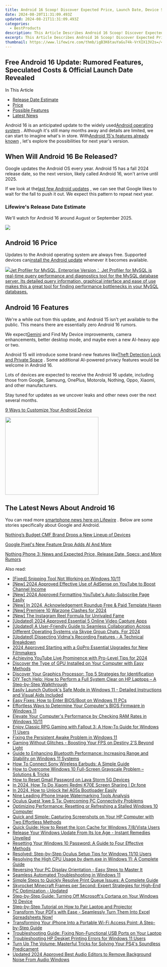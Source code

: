 ```yaml
---
title: Android 16 Scoop! Discover Expected Price, Launch Date, Device Specifications & Latest Hearsay
date: 2024-08-20T11:31:09.493Z
updated: 2024-08-21T11:31:09.493Z
categories:
  - BestProducts
description: This Article Describes Android 16 Scoop! Discover Expected Price, Launch Date, Device Specifications & Latest Hearsay
excerpt: This Article Describes Android 16 Scoop! Discover Expected Price, Launch Date, Device Specifications & Latest Hearsay
thumbnail: https://www.lifewire.com/thmb/igB3K6tauYaGu74k-VrXIX13V2s=/400x300/filters:no_upscale():max_bytes(150000):strip_icc():format(webp)/android-16-416a7829feac4e0abec425762dc3d314.png
---
```


## Free Android 16 Update: Rumored Features, Speculated Costs & Official Launch Date Revealed

In This Article

* [Release Date Estimate](https://www.lifewire.com/#toc-when-will-android-16-be-released)
* [Price](https://www.lifewire.com/#toc-android-16-price)
* [Possible Features](https://www.lifewire.com/#toc-android-16-features)
* [Latest News](https://www.lifewire.com/#toc-the-latest-news-about-android-16)

 Android 16 is an anticipated update to the widely used[Android operating system](https://www.lifewire.com/what-is-google-android-1616887) . Although it's still many months away and details are limited, we can start to imagine what's in store. With[Android 15's features already known](https://www.lifewire.com/android-15-7547471) , let's explore the possibilities for next year's version.

## When Will Android 16 Be Released?

 Google updates the Android OS every year. Android 15 has a fall 2024 release date, so the next version, likely called Android 16, won't arrive until 2025.

 If we look at the[last few Android updates](https://www.lifewire.com/android-versions-4173277) , we can see that Google likes to wait for the fall to push it out. We expect this pattern to repeat next year.

### Lifewire's Release Date Estimate

We'll watch for Android 16 around August or September 2025.

<!-- affiliate ads begin -->
<a href="https://estore.winxdvd.com/order/checkout.php?PRODS=12653808&QTY=1&AFFILIATE=108875&CART=1"><img src="https://www.winxdvd.com/affiliate/new-banner/wt-500x500.jpg" border="0"></a>
<!-- affiliate ads end -->
## Android 16 Price

 Updates to the Android operating system are always free. Supported devices can[install the Android update](https://www.lifewire.com/update-your-android-os-121662) whenever it becomes available.  

<!-- affiliate ads begin -->
<a href="https://secure.2checkout.com/order/checkout.php?PRODS=4576829&QTY=1&AFFILIATE=108875&CART=1"><img src="https://secure.avangate.com/images/merchant/9e740b84bb48a64dde25061566299467/products/copy_1_jp_box_big.png" border="0">Jet Profiler for MySQL, Enterprise Version： Jet Profiler for MySQL is real-time query performance and diagnostics tool for the MySQL database server. Its detailed query information, graphical interface and ease of use makes this a great tool for finding performance bottlenecks in your MySQL databases. </a>
<!-- affiliate ads end -->
## Android 16 Features

 We're a while out from this update, and Android 15 isn't yet available to the public. This means there are essentially zero Android 16 rumors.

 We expect[Gemini](https://www.lifewire.com/what-is-google-bard-7151624) and Find My Device improvements, camera enhancements, better desktop mode, and maybe even a new AI-heavy app or two.

 Android 15 will introduce some brand-new features like[Theft Detection Lock and Private Space](https://blog.google/products/android/android-theft-protection/) . Some additional AI-powered privacy features would be welcome in Android 16.

 Lots of devices are expected to receive the Android 16 update, including those from Google, Samsung, OnePlus, Motorola, Nothing, Oppo, Xiaomi, and other manufacturers.

 Stay tuned for updates as we uncover leaks and other news over the next several months.

[9 Ways to Customize Your Android Device](https://www.lifewire.com/customizing-your-android-4021844)

<!-- affiliate ads begin -->
<a href="https://homestyler.sjv.io/c/5597632/2044747/22993" target="_top" id="2044747"><img src="//a.impactradius-go.com/display-ad/22993-2044747" border="0" alt="" width="300" height="250"/></a><img height="0" width="0" src="https://imp.pxf.io/i/5597632/2044747/22993" style="position:absolute;visibility:hidden;" border="0" />
<!-- affiliate ads end -->
## The Latest News About Android 16

 You can read more [smartphone news here on Lifewire](https://www.lifewire.com/mobile-phone-news-4796390) . Below are some stories specifically about Google and Android.

[Nothing’s Budget CMF Brand Drops a New Lineup of Devices](https://www.lifewire.com/nothings-budget-cmf-brand-drops-a-new-lineup-of-devices-8674814)

[Google Pixel's New Feature Drop Adds AI And More](https://www.lifewire.com/google-pixel-s-new-feature-drop-adds-ai-and-more-8663574)

[Nothing Phone 3: News and Expected Price, Release Date, Specs; and More Rumors](https://www.lifewire.com/nothing-phone-3-8639420)


<ins class="adsbygoogle"
     style="display:block"
     data-ad-format="autorelaxed"
     data-ad-client="ca-pub-7571918770474297"
     data-ad-slot="1223367746"></ins>



<ins class="adsbygoogle"
     style="display:block"
     data-ad-client="ca-pub-7571918770474297"
     data-ad-slot="8358498916"
     data-ad-format="auto"
     data-full-width-responsive="true"></ins>

<span class="atpl-alsoreadstyle">Also read:</span>
<div><ul>
<li><a href="https://tech-recovery.techidaily.com/fixed-snipping-tool-not-working-on-windows-1011/"><u>[Fixed] Snipping Tool Not Working on Windows 10/11</u></a></li>
<li><a href="https://youtube-sure.techidaily.com/024-approved-effective-use-of-adsense-on-youtube-to-boost-channel-income/"><u>[New] 2024 Approved  Effective Use of AdSense on YouTube to Boost Channel Income</u></a></li>
<li><a href="https://eaxpv-info.techidaily.com/new-2024-approved-formatting-youtubes-auto-subscribe-page-easily/"><u>[New] 2024 Approved  Formatting YouTube's Auto-Subscribe Page Easily</u></a></li>
<li><a href="https://vp-tips.techidaily.com/new-in-2024-acknowledgement-roundup-free-and-paid-template-haven/"><u>[New] In 2024, Acknowledgement Roundup  Free & Paid Template Haven</u></a></li>
<li><a href="https://screen-capture.techidaily.com/new-premiere-10-warzone-clashes-for-2024/"><u>[New] Premiere 10 Warzone Clashes for 2024</u></a></li>
<li><a href="https://instagram-clips.techidaily.com/new-the-instagram-reel-formula-for-unrivaled-fame/"><u>[New] The Instagram Reel Formula for Unrivaled Fame</u></a></li>
<li><a href="https://screen-recording.techidaily.com/updated-2024-approved-essential-5-online-video-capture-apps/"><u>[Updated] 2024 Approved  Essential 5 Online Video Capture Apps</u></a></li>
<li><a href="https://desktop-recording.techidaily.com/1716069460973-updated-a-user-friendly-guide-to-seamless-collaboration-across-different-operating-systems-via-skype-group-chats-for-2024/"><u>[Updated] A User-Friendly Guide to Seamless Collaboration Across Different Operating Systems via Skype Group Chats. For 2024</u></a></li>
<li><a href="https://screen-capture.techidaily.com/updated-dissecting-vidmas-recording-features-a-technical-breakdown/"><u>[Updated] Dissecting Vidma's Recording Features - A Technical Breakdown</u></a></li>
<li><a href="https://vp-tips.techidaily.com/2024-approved-starting-with-a-gopro-essential-upgrades-for-new-filmmakers/"><u>2024 Approved  Starting with a GoPro  Essential Upgrades for New Filmmakers</u></a></li>
<li><a href="https://youtube-sure.techidaily.com/ving-youtube-live-prominence-with-pro-level-tips-for-2024/"><u>Achieving YouTube Live Prominence with Pro-Level Tips for 2024</u></a></li>
<li><a href="https://tech-recovery.techidaily.com/discover-the-type-of-gpu-installed-on-your-computer-with-easy-methods/"><u>Discover the Type of GPU Installed on Your Computer with Easy Methods</u></a></li>
<li><a href="https://tech-recovery.techidaily.com/discover-your-graphics-processor-top-5-strategies-for-identification/"><u>Discover Your Graphics Processor: Top 5 Strategies for Identification</u></a></li>
<li><a href="https://tech-recovery.techidaily.com/diy-tech-help-how-to-perform-a-full-system-clear-on-hp-laptops-a-step-by-step-walkthrough/"><u>DIY Tech Help: How to Perform a Full System Clear on HP Laptops – A Step-by-Step Walkthrough</u></a></li>
<li><a href="https://tech-recovery.techidaily.com/easily-launch-outlooks-safe-mode-in-windows-11-detailed-instructions-and-visual-aids-included/"><u>Easily Launch Outlook's Safe Mode in Windows 11 - Detailed Instructions and Visual Aids Included</u></a></li>
<li><a href="https://tech-recovery.techidaily.com/easy-fixes-how-to-enter-biosboot-on-windows-11-pcs/"><u>Easy Fixes: How to Enter BIOS/Boot on Windows 11 PCs</u></a></li>
<li><a href="https://tech-recovery.techidaily.com/effortless-ways-to-determine-your-computers-bios-firmware-in-windows-11/"><u>Effortless Ways to Determine Your Computer's BIOS Firmware in Windows 11</u></a></li>
<li><a href="https://tech-recovery.techidaily.com/elevate-your-computers-performance-by-checking-ram-rates-in-windows-1011/"><u>Elevate Your Computer's Performance by Checking RAM Rates in Windows 10/11</u></a></li>
<li><a href="https://tech-recovery.techidaily.com/enjoy-classic-rpg-gaming-with-fallout-3-a-how-to-guide-for-windows-11-users/"><u>Enjoy Classic RPG Gaming with Fallout 3: A How-To Guide for Windows 11 Users</u></a></li>
<li><a href="https://tech-recovery.techidaily.com/fixing-the-persistent-awake-problem-in-windows-11/"><u>Fixing the Persistent Awake Problem in Windows 11</u></a></li>
<li><a href="https://tech-recovery.techidaily.com/gaming-without-glitches-boosting-your-fps-on-destiny-2s-beyond-light/"><u>Gaming Without Glitches - Boosting Your FPS on Destiny 2'S Beyond Light</u></a></li>
<li><a href="https://tech-recovery.techidaily.com/guide-to-enhancing-bluetooth-performance-increasing-range-and-stability-on-windows-11-systems/"><u>Guide to Enhancing Bluetooth Performance: Increasing Range and Stability on Windows 11 Systems</u></a></li>
<li><a href="https://tech-recovery.techidaily.com/how-to-connect-sony-wireless-earbuds-a-simple-guide/"><u>How To Connect Sony Wireless Earbuds: A Simple Guide</u></a></li>
<li><a href="https://tech-recovery.techidaily.com/how-to-overcome-windows-10-full-screen-grayscale-problem-solutions-and-tricks/"><u>How to Overcome Windows 10 Full-Screen Grayscale Problem – Solutions & Tricks</u></a></li>
<li><a href="https://android-unlock.techidaily.com/how-to-reset-gmail-password-on-lava-storm-5g-devices-by-drfone-android/"><u>How to Reset Gmail Password on Lava Storm 5G Devices</u></a></li>
<li><a href="https://screen-mirror.techidaily.com/in-2024-how-to-do-xiaomi-redmi-k70e-screen-sharing-drfone-by-drfone-android/"><u>In 2024, How To Do Xiaomi Redmi K70E Screen Sharing | Dr.fone</u></a></li>
<li><a href="https://unlock-android.techidaily.com/in-2024-how-to-unlock-itel-a05s-bootloader-easily-by-drfone-android/"><u>In 2024, How to Unlock Itel A05s Bootloader Easily</u></a></li>
<li><a href="https://extra-information.techidaily.com/nine-leading-iphone-image-watermarking-tools-analysis/"><u>Nine Leading iPhone Image Watermarking Tools Analysis</u></a></li>
<li><a href="https://tech-recovery.techidaily.com/oculus-quest-kwe-s-te-overcoming-pc-connectivity-problems/"><u>Oculus Quest ˈkwe S Tə: Overcoming PC Connectivity Problems</u></a></li>
<li><a href="https://tech-recovery.techidaily.com/optimizing-performance-resetting-or-refreshing-a-stalled-windows-10-computer/"><u>Optimizing Performance: Resetting or Refreshing a Stalled Windows 10 Computer</u></a></li>
<li><a href="https://tech-recovery.techidaily.com/quick-and-simple-capturing-screenshots-on-your-hp-computer-with-two-effortless-methods/"><u>Quick and Simple: Capturing Screenshots on Your HP Computer with Two Effortless Methods</u></a></li>
<li><a href="https://tech-recovery.techidaily.com/quick-guide-how-to-reset-the-icon-cache-for-windows-78vista-users/"><u>Quick Guide: How to Reset the Icon Cache for Windows 7/8/Vista Users</u></a></li>
<li><a href="https://tech-recovery.techidaily.com/release-your-windows-update-from-its-ice-age-instant-remedies-unveiled/"><u>Release Your Windows Update From Its Ice Age - Instant Remedies Unveiled</u></a></li>
<li><a href="https://tech-recovery.techidaily.com/resetting-your-windows-10-password-a-guide-to-four-effective-methods/"><u>Resetting Your Windows 10 Password: A Guide to Four Effective Methods</u></a></li>
<li><a href="https://tech-recovery.techidaily.com/resolved-step-by-step-oculus-setup-tips-for-windows-1110-users/"><u>Resolved: Step-by-Step Oculus Setup Tips for Windows 11/10 Users</u></a></li>
<li><a href="https://tech-recovery.techidaily.com/resolving-the-high-cpu-usage-by-dwmexe-in-windows-11-a-complete-guide/"><u>Resolving the High CPU Usage by dwm.exe in Windows 11: A Complete Guide</u></a></li>
<li><a href="https://tech-recovery.techidaily.com/reversing-your-pc-display-orientation-easy-steps-to-master-it/"><u>Reversing Your PC Display Orientation - Easy Steps to Master It</u></a></li>
<li><a href="https://tech-recovery.techidaily.com/seamless-automated-troubleshooting-in-windows-11/"><u>Seamless Automated Troubleshooting in Windows 11</u></a></li>
<li><a href="https://tech-recovery.techidaily.com/simple-steps-to-quickly-resolve-print-queue-issues-a-complete-guide/"><u>Simple Steps to Quickly Resolve Print Queue Issues: A Complete Guide</u></a></li>
<li><a href="https://tech-recovery.techidaily.com/skyrocket-minecraft-frames-per-second-expert-strategies-for-high-end-pc-optimization-updated/"><u>Skyrocket Minecraft Frames per Second: Expert Strategies for High-End PC Optimization - Updated</u></a></li>
<li><a href="https://tech-recovery.techidaily.com/step-by-step-guide-turning-off-microsofts-cortana-on-your-windows-10-device/"><u>Step-by-Step Guide: Turning Off Microsoft's Cortana on Your Windows 10 Device</u></a></li>
<li><a href="https://tech-recovery.techidaily.com/step-by-step-tutorial-on-how-to-pair-laptop-and-projector/"><u>Step-by-Step Tutorial on How to Pair Laptop and Projector</u></a></li>
<li><a href="https://tech-recovery.techidaily.com/transform-your-pdfs-with-ease-seamlessly-turn-them-into-excel-spreadsheets-now/"><u>Transform Your PDFs with Ease - Seamlessly Turn Them Into Excel Spreadsheets Now!</u></a></li>
<li><a href="https://tech-recovery.techidaily.com/transforming-your-iphone-into-a-portable-wi-fi-access-point-a-step-by-step-guide/"><u>Transforming Your iPhone Into a Portable Wi-Fi Access Point: A Step-by-Step Guide</u></a></li>
<li><a href="https://tech-recovery.techidaily.com/troubleshooting-guide-fixing-non-functional-usb-ports-on-your-laptop/"><u>Troubleshooting Guide: Fixing Non-Functional USB Ports on Your Laptop</u></a></li>
<li><a href="https://tech-recovery.techidaily.com/troubleshooting-hp-deskjet-printing-errors-for-windows-11-users/"><u>Troubleshooting HP Deskjet Printing Errors for Windows 11 Users</u></a></li>
<li><a href="https://tech-recovery.techidaily.com/turn-up-the-volume-masterful-tricks-for-solving-your-ps4s-soundless-predicament/"><u>Turn Up The Volume: Masterful Tricks for Solving Your PS4's Soundless Predicament</u></a></li>
<li><a href="https://sound-tweaking.techidaily.com/updated-2024-approved-best-audio-editors-to-remove-background-noise-from-audio-windows/"><u>Updated 2024 Approved Best Audio Editors to Remove Background Noise From Audio Windows</u></a></li>
</ul></div>
